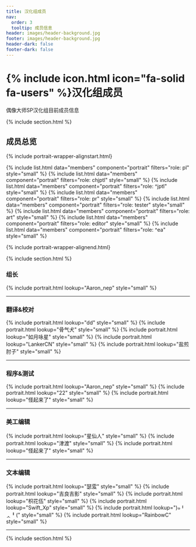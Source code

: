 ```yaml
---
title: 汉化组成员
nav:
  order: 3
  tooltip: 成员信息
header: images/header-background.jpg
footer: images/header-background.jpg
header-dark: false
footer-dark: false
---
```


# {% include icon.html icon="fa-solid fa-users" %}汉化组成员

偶像大师SP汉化组目前成员信息

{% include section.html %}

## 成员总览

{% include portrait-wrapper-alignstart.html}

{% include list.html data="members" component="portrait" filters="role: pl" style="small"  %}
{% include list.html data="members" component="portrait" filters="role: chjptl" style="small" %}
{% include list.html data="members" component="portrait" filters="role: ^jptl" style="small" %}
{% include list.html data="members" component="portrait" filters="role: pr" style="small" %}
{% include list.html data="members" component="portrait" filters="role: tester" style="small" %}
{% include list.html data="members" component="portrait" filters="role: art" style="small" %}
{% include list.html data="members" component="portrait" filters="role: editor" style="small" %}
{% include list.html data="members" component="portrait" filters="role: ^ea" style="small" %}

{% include portrait-wrapper-alignend.html}

{% include section.html %}

### 组长

{% include portrait.html lookup="Aaron_nep" style="small" %}

---

### 翻译&校对

{% include portrait.html lookup="dd" style="small" %}
{% include portrait.html lookup="骨气犬" style="small" %}
{% include portrait.html lookup="如月咏星" style="small" %}
{% include portrait.html lookup="LankerCN" style="small" %}
{% include portrait.html lookup="盐煎肘子" style="small" %}

---

### 程序&测试

{% include portrait.html lookup="Aaron_nep" style="small" %}
{% include portrait.html lookup="22" style="small" %}
{% include portrait.html lookup="怪起来了" style="small" %}

---

### 美工编辑

{% include portrait.html lookup="星仙人" style="small" %}
{% include portrait.html lookup="津渡" style="small" %}
{% include portrait.html lookup="怪起来了" style="small" %}

---

### 文本编辑

{% include portrait.html lookup="瑟雭" style="small" %}
{% include portrait.html lookup="吉良吉影" style="small" %}
{% include portrait.html lookup="枳花伍" style="small" %}
{% include portrait.html lookup="Swift_Xp" style="small" %}
{% include portrait.html lookup=")๑╹ᆺ╹(" style="small" %}
{% include portrait.html lookup="RainbowC" style="small" %}

---

{% include section.html %}